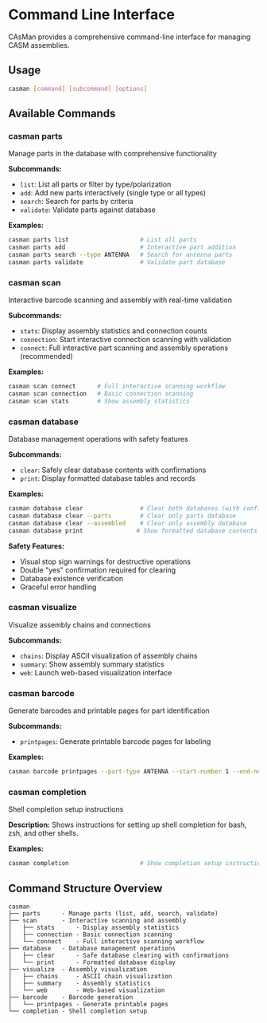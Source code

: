 # Command Line Interface

CAsMan provides a comprehensive command-line interface for managing CASM assemblies.

## Usage

```bash
casman [command] [subcommand] [options]
```

## Available Commands

### casman parts

Manage parts in the database with comprehensive functionality

**Subcommands:**

- `list`: List all parts or filter by type/polarization
- `add`: Add new parts interactively (single type or all types)
- `search`: Search for parts by criteria
- `validate`: Validate parts against database

**Examples:**
```bash
casman parts list                    # List all parts
casman parts add                     # Interactive part addition
casman parts search --type ANTENNA   # Search for antenna parts
casman parts validate                # Validate part database
```

### casman scan

Interactive barcode scanning and assembly with real-time validation

**Subcommands:**

- `stats`: Display assembly statistics and connection counts
- `connection`: Start interactive connection scanning with validation  
- `connect`: Full interactive part scanning and assembly operations (recommended)

**Examples:**
```bash
casman scan connect      # Full interactive scanning workflow
casman scan connection   # Basic connection scanning
casman scan stats        # Show assembly statistics
```

### casman database

Database management operations with safety features

**Subcommands:**

- `clear`: Safely clear database contents with confirmations
- `print`: Display formatted database tables and records

**Examples:**
```bash
casman database clear                # Clear both databases (with confirmation)
casman database clear --parts        # Clear only parts database
casman database clear --assembled    # Clear only assembly database
casman database print               # Show formatted database contents
```

**Safety Features:**
- Visual stop sign warnings for destructive operations
- Double "yes" confirmation required for clearing
- Database existence verification
- Graceful error handling

### casman visualize

Visualize assembly chains and connections

**Subcommands:**

- `chains`: Display ASCII visualization of assembly chains
- `summary`: Show assembly summary statistics
- `web`: Launch web-based visualization interface

### casman barcode

Generate barcodes and printable pages for part identification

**Subcommands:**

- `printpages`: Generate printable barcode pages for labeling

**Examples:**
```bash
casman barcode printpages --part-type ANTENNA --start-number 1 --end-number 50
```

### casman completion

Shell completion setup instructions

**Description:**
Shows instructions for setting up shell completion for bash, zsh, and other shells.

**Examples:**
```bash
casman completion                    # Show completion setup instructions
```

## Command Structure Overview

```
casman
├── parts      - Manage parts (list, add, search, validate)
├── scan       - Interactive scanning and assembly
│   ├── stats      - Display assembly statistics
│   ├── connection - Basic connection scanning  
│   └── connect    - Full interactive scanning workflow
├── database   - Database management operations
│   ├── clear      - Safe database clearing with confirmations
│   └── print      - Formatted database display
├── visualize  - Assembly visualization
│   ├── chains     - ASCII chain visualization
│   ├── summary    - Assembly statistics
│   └── web        - Web-based visualization
├── barcode    - Barcode generation
│   └── printpages - Generate printable pages
└── completion - Shell completion setup
```
